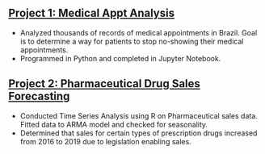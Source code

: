 
## [Project 1: Medical Appt Analysis](https://github.com/HamzahSami/Data-Analysis-Projects/blob/main/Medical%20Appt%20Analysis/Healthcare%20Medical%20Appt%20Analysis.ipynb)

- Analyzed thousands of records of medical appointments in Brazil. Goal is to determine a way for patients to stop no-showing their medical appointments.
- Programmed in Python and completed in Jupyter Notebook.


## [Project 2: Pharmaceutical Drug Sales Forecasting](https://github.com/HamzahSami/Grad-School-Projects/tree/main/Time%20Series%20Analysis)

- Conducted Time Series Analysis using R on Pharmaceutical sales data. Fitted data to ARMA model and checked for seasonality. 
- Determined that sales for certain types of prescription drugs increased from 2016 to 2019 due to legislation enabling sales.

